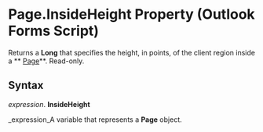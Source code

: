 
# Page.InsideHeight Property (Outlook Forms Script)

Returns a  **Long** that specifies the height, in points, of the client region inside a ** [Page](836941c3-c768-151a-65a5-41c71493033a.md)**. Read-only.


## Syntax

 _expression_. **InsideHeight**

 _expression_A variable that represents a  **Page** object.

